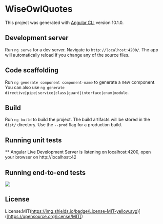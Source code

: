# WiseOwlQuotes

This project was generated with [Angular CLI](https://github.com/angular/angular-cli) version 10.1.0.

## Development server

Run `ng serve` for a dev server. Navigate to `http://localhost:4200/`. The app will automatically reload if you change any of the source files.

## Code scaffolding

Run `ng generate component component-name` to generate a new component. You can also use `ng generate directive|pipe|service|class|guard|interface|enum|module`.

## Build

Run `ng build` to build the project. The build artifacts will be stored in the `dist/` directory. Use the `--prod` flag for a production build.

## Running unit tests



** Angular Live Development Server is listening on localhost:4200, open your browser on http://localhost:42
## Running end-to-end tests

<img src="../assets/img/output.png"> 

## License

License:MIT(https://img.shields.io/badge/License-MIT-yellow.svg)]
  ([https://opensource.org/license/MIT])